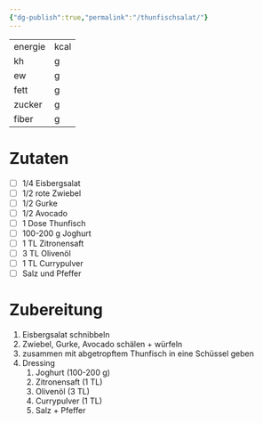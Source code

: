 ```yaml
---
{"dg-publish":true,"permalink":"/thunfischsalat/"}
---
```



|         |      |
| ------- | ---- |
| energie | kcal |
| kh      | g    |
| ew      | g    |
| fett    | g    |
| zucker  | g    |
| fiber   | g    | 

# Zutaten

- [ ] 1/4 Eisbergsalat
- [ ] 1/2 rote Zwiebel
- [ ] 1/2 Gurke
- [ ] 1/2 Avocado
- [ ] 1 Dose Thunfisch
- [ ] 100-200 g Joghurt
- [ ] 1 TL Zitronensaft
- [ ] 3 TL Olivenöl
- [ ] 1 TL Currypulver
- [ ] Salz und Pfeffer

# Zubereitung

1. Eisbergsalat schnibbeln
2. Zwiebel, Gurke, Avocado schälen + würfeln
3. zusammen mit abgetropftem Thunfisch in eine Schüssel geben
4. Dressing
	1. Joghurt (100-200 g)
	2. Zitronensaft (1 TL)
	3. Olivenöl (3 TL)
	4. Currypulver (1 TL)
	5. Salz + Pfeffer
